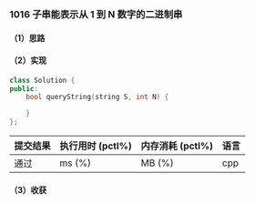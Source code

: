 ### 1016 子串能表示从 1 到 N 数字的二进制串

#### （1）思路

#### （2）实现

```cpp
class Solution {
public:
    bool queryString(string S, int N) {

    }
};
```

| 提交结果 | 执行用时 (pctl%) | 内存消耗 (pctl%) | 语言 |
|:---------|:-----------------|:-----------------|:-----|
| 通过     |  ms (%)   |  MB (%)  | cpp  |

#### （3）收获
